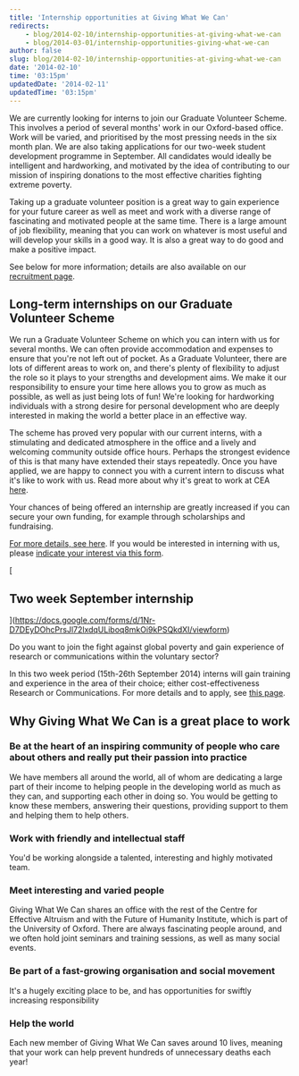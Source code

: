 ```yaml
---
title: 'Internship opportunities at Giving What We Can'
redirects:
    - blog/2014-02-10/internship-opportunities-at-giving-what-we-can
    - blog/2014-03-01/internship-opportunities-giving-what-we-can
author: false
slug: blog/2014-02-10/internship-opportunities-at-giving-what-we-can
date: '2014-02-10'
time: '03:15pm'
updatedDate: '2014-02-11'
updatedTime: '03:15pm'
---
```

We are currently looking for interns to join our Graduate Volunteer Scheme. This involves a period of several months' work in our Oxford-based office. Work will be varied, and prioritised by the most pressing needs in the six month plan. We are also taking applications for our two-week student development programme in September. All candidates would ideally be intelligent and hardworking, and motivated by the idea of contributing to our mission of inspiring donations to the most effective charities fighting extreme poverty.

Taking up a graduate volunteer position is a great way to gain experience for your future career as well as meet and work with a diverse range of fascinating and motivated people at the same time. There is a large amount of job flexibility, meaning that you can work on whatever is most useful and will develop your skills in a good way. It is also a great way to do good and make a positive impact.

See below for more information; details are also available on our [recruitment page](http://www.givingwhatwecan.org/getting-involved/work-with-us).

## Long-term internships on our Graduate Volunteer Scheme

We run a Graduate Volunteer Scheme on which you can intern with us for several months. We can often provide accommodation and expenses to ensure that you're not left out of pocket. As a Graduate Volunteer, there are lots of different areas to work on, and there's plenty of flexibility to adjust the role so it plays to your strengths and development aims. We make it our responsibility to ensure your time here allows you to grow as much as possible, as well as just being lots of fun! We're looking for hardworking individuals with a strong desire for personal development who are deeply interested in making the world a better place in an effective way.

The scheme has proved very popular with our current interns, with a stimulating and dedicated atmosphere in the office and a lively and welcoming community outside office hours. Perhaps the strongest evidence of this is that many have extended their stays repeatedly. Once you have applied, we are happy to connect you with a current intern to discuss what it's like to work with us. Read more about why it's great to work at CEA [here](http://home.centreforeffectivealtruism.org/careers/why-work-with-us).

Your chances of being offered an internship are greatly increased if you can secure your own funding, for example through scholarships and fundraising.

[For more details, see here](http://home.centreforeffectivealtruism.org/careers/graduate-volunteer-scheme). If you would be interested in interning with us, please [indicate your interest via this form](https://docs.google.com/forms/d/1UOrtl2KUvuEF041_TsbJ9iKy6JgkpAhbRPvjr33AaNs/viewform).

[

## Two week September internship

](https://docs.google.com/forms/d/1Nr-D7DEyDOhcPrsJl72lxdqULiboq8mkOi9kPSQkdXI/viewform)

Do you want to join the fight against global poverty and gain experience of research or communications within the voluntary sector?

In this two week period (15th-26th September 2014) interns will gain training and experience in the area of their choice; either cost-effectiveness Research or Communications. For more details and to apply, see [this page](http://givingwhatwecan.org/getting-involved/september-internship-2014).

## <a name="why_work_at_gwwc"></a>Why Giving What We Can is a great place to work

### Be at the heart of an inspiring community of people who care about others and really put their passion into practice

We have members all around the world, all of whom are dedicating a large part of their income to helping people in the developing world as much as they can, and supporting each other in doing so. You would be getting to know these members, answering their questions, providing support to them and helping them to help others.

### Work with friendly and intellectual staff

You'd be working alongside a talented, interesting and highly motivated team.

### Meet interesting and varied people

Giving What We Can shares an office with the rest of the Centre for Effective Altruism and with the Future of Humanity Institute, which is part of the University of Oxford. There are always fascinating people around, and we often hold joint seminars and training sessions, as well as many social events.

### Be part of a fast-growing organisation and social movement

It's a hugely exciting place to be, and has opportunities for swiftly increasing responsibility

### Help the world

Each new member of Giving What We Can saves around 10 lives, meaning that your work can help prevent hundreds of unnecessary deaths each year!